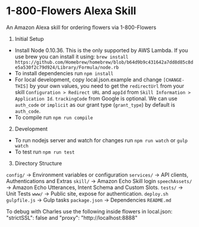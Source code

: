 # 1-800-Flowers Alexa Skill

An Amazon Alexa skill for ordering flowers via 1-800-Flowers

1. Initial Setup

* Install Node 0.10.36. This is the only supported by AWS Lambda. If you use brew you can install it using:
`brew install https://github.com/Homebrew/homebrew/blob/b64d9b9c431642a7dd8d85c8de5a530f2c79d924/Library/Formula/node.rb`
* To install dependencies run `npm install`
* For local development, copy local.json.example and change `[CHANGE-THIS]` by your own values, you need to get the `redirectUrl` from your skill `Configuration > Redirect URL` and `appId` from `Skill Information > Application Id`. `trackingCode` from Google is optional. We can use `auth_code` or `implicit` as our grant type (`grant_type`) by default is `auth_code`.
* To compile run `npm run compile`

2. Development

* To run nodejs server and watch for changes run `npm run watch` or `gulp watch`
* To test run `npm run test`

3. Directory Structure

`config/` -> Environment variables or configuration
`services/` -> API clients, Authentications and Extras
`skill/` -> Amazon Echo Skill login
`speechAssets/` -> Amazon Echo Utterances, Intent Schema and Custom Slots.
`tests/` -> Unit Tests
`www/` -> Public site, expose for authentication.
`deploy.sh`
`gulpfile.js` -> Gulp tasks
`package.json` -> Dependencies
`README.md`

To debug with Charles use the following inside flowers in local.json:  "strictSSL": false and "proxy": "http://localhost:8888"